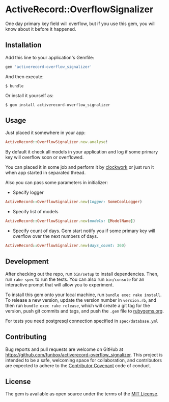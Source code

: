 # ActiveRecord::OverflowSignalizer

One day primary key field will overflow, but if you use this gem, you will know about it before it happened.

## Installation

Add this line to your application's Gemfile:

```ruby
gem 'activerecord-overflow_signalizer'
```

And then execute:

    $ bundle

Or install it yourself as:

    $ gem install activerecord-overflow_signalizer

## Usage

Just placed it somewhere in your app:
```ruby
ActiveRecord::OverflowSignalizer.new.analyse!
```

By default it check all models in your application and log if some primary key will overflow soon or overflowed.

You can placed it in some job and perform it by [clockwork](https://github.com/adamwiggins/clockwork)
or just run it when app started in separated thread.

Also you can pass some parameters in initializer:

+ Specify logger
```ruby
ActiveRecord::OverflowSignalizer.new(logger: SomeCoolLogger)
```

+ Specify list of models
```ruby
ActiveRecord::OverflowSignalizer.new(models: [ModelName])
```

+ Specify count of days. Gem start notify you if some primary key will overflow over the next numbers of days.
```ruby
ActiveRecord::OverflowSignalizer.new(days_count: 360)
```

## Development

After checking out the repo, run `bin/setup` to install dependencies. Then, run `rake spec` to run the tests. You can also run `bin/console` for an interactive prompt that will allow you to experiment.

To install this gem onto your local machine, run `bundle exec rake install`. To release a new version, update the version number in `version.rb`, and then run `bundle exec rake release`, which will create a git tag for the version, push git commits and tags, and push the `.gem` file to [rubygems.org](https://rubygems.org).

For tests you need postgresql connection specified in `spec/database.yml`

## Contributing

Bug reports and pull requests are welcome on GitHub at https://github.com/funbox/activerecord-overflow_signalizer. This project is intended to be a safe, welcoming space for collaboration, and contributors are expected to adhere to the [Contributor Covenant](http://contributor-covenant.org) code of conduct.

## License

The gem is available as open source under the terms of the [MIT License](http://opensource.org/licenses/MIT).

